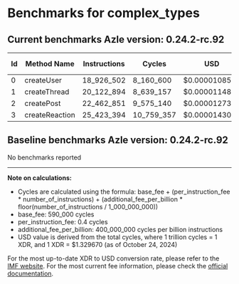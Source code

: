 # Benchmarks for complex_types

## Current benchmarks Azle version: 0.24.2-rc.92

| Id  | Method Name    | Instructions | Cycles     | USD           | USD/Million Calls |
| --- | -------------- | ------------ | ---------- | ------------- | ----------------- |
| 0   | createUser     | 18_926_502   | 8_160_600  | $0.0000108509 | $10.85            |
| 1   | createThread   | 20_122_894   | 8_639_157  | $0.0000114872 | $11.48            |
| 2   | createPost     | 22_462_851   | 9_575_140  | $0.0000127318 | $12.73            |
| 3   | createReaction | 25_423_394   | 10_759_357 | $0.0000143064 | $14.30            |

## Baseline benchmarks Azle version: 0.24.2-rc.92

No benchmarks reported

---

**Note on calculations:**

-   Cycles are calculated using the formula: base_fee + (per_instruction_fee \* number_of_instructions) + (additional_fee_per_billion \* floor(number_of_instructions / 1_000_000_000))
-   base_fee: 590_000 cycles
-   per_instruction_fee: 0.4 cycles
-   additional_fee_per_billion: 400_000_000 cycles per billion instructions
-   USD value is derived from the total cycles, where 1 trillion cycles = 1 XDR, and 1 XDR = $1.329670 (as of October 24, 2024)

For the most up-to-date XDR to USD conversion rate, please refer to the [IMF website](https://www.imf.org/external/np/fin/data/rms_sdrv.aspx).
For the most current fee information, please check the [official documentation](https://internetcomputer.org/docs/current/developer-docs/gas-cost#execution).
